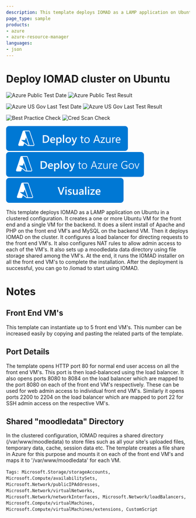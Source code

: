 ```yaml
---
description: This template deploys IOMAD as a LAMP application on Ubuntu. It creates a one or more Ubuntu VM for the front end and a single VM for the backend. It does a silent install of Apache and PHP on the front end VM's and MySQL on the backend VM. Then it deploys IOMAD on the cluster. It configures a load balancer for directing requests to the front end VM's. It also configures NAT rules to allow admin access to each of the VM's. It also sets up a moodledata data directory using file storage shared among the VM's. After the deployment is successful, you can go to /iomad on each frontend VM (using web admin access) to start configuring IOMAD.
page_type: sample
products:
- azure
- azure-resource-manager
languages:
- json
---
```

# Deploy IOMAD cluster on Ubuntu

![Azure Public Test Date](https://azurequickstartsservice.blob.core.windows.net/badges/application-workloads/iomad/iomad-cluster-ubuntu/PublicLastTestDate.svg)
![Azure Public Test Result](https://azurequickstartsservice.blob.core.windows.net/badges/application-workloads/iomad/iomad-cluster-ubuntu/PublicDeployment.svg)

![Azure US Gov Last Test Date](https://azurequickstartsservice.blob.core.windows.net/badges/application-workloads/iomad/iomad-cluster-ubuntu/FairfaxLastTestDate.svg)
![Azure US Gov Last Test Result](https://azurequickstartsservice.blob.core.windows.net/badges/application-workloads/iomad/iomad-cluster-ubuntu/FairfaxDeployment.svg)

![Best Practice Check](https://azurequickstartsservice.blob.core.windows.net/badges/application-workloads/iomad/iomad-cluster-ubuntu/BestPracticeResult.svg)
![Cred Scan Check](https://azurequickstartsservice.blob.core.windows.net/badges/application-workloads/iomad/iomad-cluster-ubuntu/CredScanResult.svg)

[![Deploy To Azure](https://raw.githubusercontent.com/Azure/azure-quickstart-templates/master/1-CONTRIBUTION-GUIDE/images/deploytoazure.svg?sanitize=true)](https://portal.azure.com/#create/Microsoft.Template/uri/https%3A%2F%2Fraw.githubusercontent.com%2FAzure%2Fazure-quickstart-templates%2Fmaster%2Fapplication-workloads%2Fiomad%2Fiomad-cluster-ubuntu%2Fazuredeploy.json)
[![Deploy To Azure US Gov](https://raw.githubusercontent.com/Azure/azure-quickstart-templates/master/1-CONTRIBUTION-GUIDE/images/deploytoazuregov.svg?sanitize=true)](https://portal.azure.us/#create/Microsoft.Template/uri/https%3A%2F%2Fraw.githubusercontent.com%2FAzure%2Fazure-quickstart-templates%2Fmaster%2Fapplication-workloads%2Fiomad%2Fiomad-cluster-ubuntu%2Fazuredeploy.json)
[![Visualize](https://raw.githubusercontent.com/Azure/azure-quickstart-templates/master/1-CONTRIBUTION-GUIDE/images/visualizebutton.svg?sanitize=true)](http://armviz.io/#/?load=https%3A%2F%2Fraw.githubusercontent.com%2FAzure%2Fazure-quickstart-templates%2Fmaster%2Fapplication-workloads%2Fiomad%2Fiomad-cluster-ubuntu%2Fazuredeploy.json)

This template deploys IOMAD as a LAMP application on Ubuntu in a clustered configuration. It creates a one or more Ubuntu VM for the front end and a single VM for the backend. It does a silent install of Apache and PHP on the front end VM's and MySQL on the backend VM. Then it deploys IOMAD on the cluster. It configures a load balancer for directing requests to the front end VM's. It also configures NAT rules to allow admin access to each of the VM's. It also sets up a moodledata data directory using file storage shared among the VM's. At the end, it runs the IOMAD installer on all the front end VM's to complete the installation. After the deployment is successful, you can go to /iomad to start using IOMAD.

# Notes

## Front End VM's

This template can instantiate up to 5 front end VM's. This number can be increased easily by copying and pasting the related parts of the template.

## Port Details

The template opens HTTP port 80 for normal end user access on all the front end VM's. This port is then load-balanced using the load balancer.
It also opens ports 8080 to 8084 on the load balancer which are mapped to the port 8080 on each of the front end VM's respectively. These can be used for web admin access to individual front end VM's.
Similarly it opens ports 2200 to 2204 on the load balancer which are mapped to port 22 for SSH admin access on the respective VM's.

## Shared "moodledata" Directory

In the clustered configuration, IOMAD requires a shared directory (/var/www/moodledata) to store files such as all your site's uploaded files, temporary data, cache, session data etc. The template creates a file share in Azure for this purpose and mounts it on each of the front end VM's and maps it to '/var/www/moodledata' for each VM.

`Tags: Microsoft.Storage/storageAccounts, Microsoft.Compute/availabilitySets, Microsoft.Network/publicIPAddresses, Microsoft.Network/virtualNetworks, Microsoft.Network/networkInterfaces, Microsoft.Network/loadBalancers, Microsoft.Compute/virtualMachines, Microsoft.Compute/virtualMachines/extensions, CustomScript`
